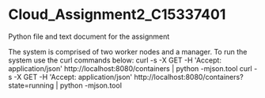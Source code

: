 # Cloud_Assignment2_C15337401
Python file and text document for the assignment

The system is comprised of two worker nodes and a manager. To run the system use the curl commands below:
curl -s -X GET -H 'Accept: application/json' http://localhost:8080/containers | python -mjson.tool
curl -s -X GET -H 'Accept: application/json' http://localhost:8080/containers?state=running | python -mjson.tool
